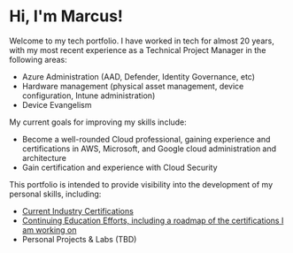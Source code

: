 # Hi, I'm Marcus!

Welcome to my tech portfolio. I have worked in tech for almost 20 years, with my most recent experience as a Technical Project Manager in the following areas:
* Azure Administration (AAD, Defender, Identity Governance, etc)
* Hardware management (physical asset management, device configuration, Intune administration)
* Device Evangelism

My current goals for improving my skills include:
* Become a well-rounded Cloud professional, gaining experience and certifications in AWS, Microsoft, and Google cloud administration and architecture
* Gain certification and experience with Cloud Security

This portfolio is intended to provide visibility into the development of my personal skills, including:
* [Current Industry Certifications](https://github.com/marcusjacobson/marcusjacobson_portfolio/wiki/Certification-List)
* [Continuing Education Efforts, including a roadmap of the certifications I am working on](https://github.com/users/marcusjacobson/projects/2)
* Personal Projects & Labs (TBD)


